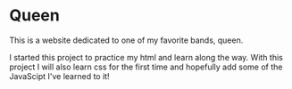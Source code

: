 # Queen
This is a website dedicated to one of my favorite bands, queen. 

I started this project to practice my html and learn along the way. With this project I will also learn css for the first time and hopefully add some of the JavaScipt I've learned to it!
